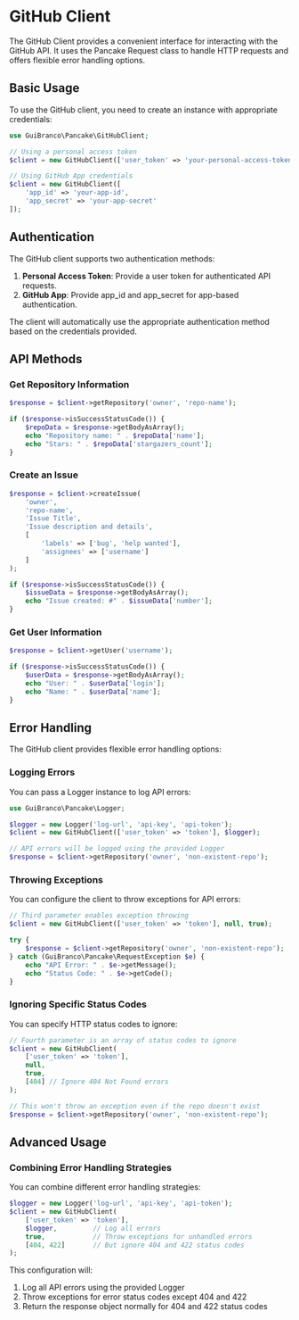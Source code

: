 # GitHub Client

The GitHub Client provides a convenient interface for interacting with the GitHub API. It uses the Pancake Request class to handle HTTP requests and offers flexible error handling options.

## Basic Usage

To use the GitHub client, you need to create an instance with appropriate credentials:

```php
use GuiBranco\Pancake\GitHubClient;

// Using a personal access token
$client = new GitHubClient(['user_token' => 'your-personal-access-token']);

// Using GitHub App credentials
$client = new GitHubClient([
    'app_id' => 'your-app-id',
    'app_secret' => 'your-app-secret'
]);
```

## Authentication

The GitHub client supports two authentication methods:

1. **Personal Access Token**: Provide a user token for authenticated API requests.
2. **GitHub App**: Provide app_id and app_secret for app-based authentication.

The client will automatically use the appropriate authentication method based on the credentials provided.

## API Methods

### Get Repository Information

```php
$response = $client->getRepository('owner', 'repo-name');

if ($response->isSuccessStatusCode()) {
    $repoData = $response->getBodyAsArray();
    echo "Repository name: " . $repoData['name'];
    echo "Stars: " . $repoData['stargazers_count'];
}
```

### Create an Issue

```php
$response = $client->createIssue(
    'owner',
    'repo-name',
    'Issue Title',
    'Issue description and details',
    [
        'labels' => ['bug', 'help wanted'],
        'assignees' => ['username']
    ]
);

if ($response->isSuccessStatusCode()) {
    $issueData = $response->getBodyAsArray();
    echo "Issue created: #" . $issueData['number'];
}
```

### Get User Information

```php
$response = $client->getUser('username');

if ($response->isSuccessStatusCode()) {
    $userData = $response->getBodyAsArray();
    echo "User: " . $userData['login'];
    echo "Name: " . $userData['name'];
}
```

## Error Handling

The GitHub client provides flexible error handling options:

### Logging Errors

You can pass a Logger instance to log API errors:

```php
use GuiBranco\Pancake\Logger;

$logger = new Logger('log-url', 'api-key', 'api-token');
$client = new GitHubClient(['user_token' => 'token'], $logger);

// API errors will be logged using the provided Logger
$response = $client->getRepository('owner', 'non-existent-repo');
```

### Throwing Exceptions

You can configure the client to throw exceptions for API errors:

```php
// Third parameter enables exception throwing
$client = new GitHubClient(['user_token' => 'token'], null, true);

try {
    $response = $client->getRepository('owner', 'non-existent-repo');
} catch (GuiBranco\Pancake\RequestException $e) {
    echo "API Error: " . $e->getMessage();
    echo "Status Code: " . $e->getCode();
}
```

### Ignoring Specific Status Codes

You can specify HTTP status codes to ignore:

```php
// Fourth parameter is an array of status codes to ignore
$client = new GitHubClient(
    ['user_token' => 'token'],
    null,
    true,
    [404] // Ignore 404 Not Found errors
);

// This won't throw an exception even if the repo doesn't exist
$response = $client->getRepository('owner', 'non-existent-repo');
```

## Advanced Usage

### Combining Error Handling Strategies

You can combine different error handling strategies:

```php
$logger = new Logger('log-url', 'api-key', 'api-token');
$client = new GitHubClient(
    ['user_token' => 'token'],
    $logger,         // Log all errors
    true,            // Throw exceptions for unhandled errors
    [404, 422]       // But ignore 404 and 422 status codes
);
```

This configuration will:
1. Log all API errors using the provided Logger
2. Throw exceptions for error status codes except 404 and 422
3. Return the response object normally for 404 and 422 status codes